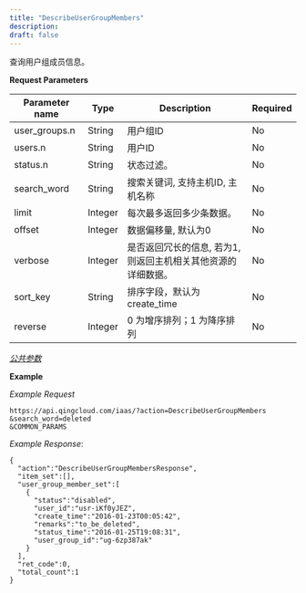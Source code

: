 ```yaml
---
title: "DescribeUserGroupMembers"
description: 
draft: false
---
```




查询用户组成员信息。

**Request Parameters**

| Parameter name | Type | Description | Required |
| --- | --- | --- | --- |
| user_groups.n | String | 用户组ID | No |
| users.n | String | 用户ID | No |
| status.n | String | 状态过滤。 | No |
| search_word | String | 搜索关键词, 支持主机ID, 主机名称 | No |
| limit | Integer | 每次最多返回多少条数据。 | No |
| offset | Integer | 数据偏移量, 默认为0 | No |
| verbose | Integer | 是否返回冗长的信息, 若为1, 则返回主机相关其他资源的详细数据。 | No |
| sort_key | String | 排序字段，默认为 create_time | No |
| reverse | Integer | 0 为增序排列；1 为降序排列 | No |

[_公共参数_](../../../parameters/)

**Example**

_Example Request_

```
https://api.qingcloud.com/iaas/?action=DescribeUserGroupMembers
&search_word=deleted
&COMMON_PARAMS
```

_Example Response_:

```
{
  "action":"DescribeUserGroupMembersResponse",
  "item_set":[],
  "user_group_member_set":[
    {
      "status":"disabled",
      "user_id":"usr-iKf0yJEZ",
      "create_time":"2016-01-23T00:05:42",
      "remarks":"to_be_deleted",
      "status_time":"2016-01-25T19:08:31",
      "user_group_id":"ug-6zp387ak"
    }
  ],
  "ret_code":0,
  "total_count":1
}
```
